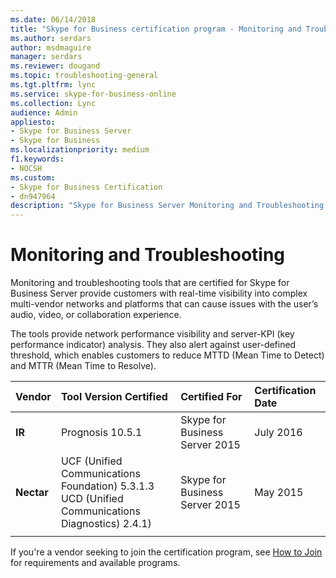 ```yaml
---
ms.date: 06/14/2018
title: "Skype for Business certification program - Monitoring and Troubleshooting"
ms.author: serdars
author: msdmaguire
manager: serdars
ms.reviewer: dougand
ms.topic: troubleshooting-general
ms.tgt.pltfrm: lync
ms.service: skype-for-business-online
ms.collection: Lync
audience: Admin
appliesto:
- Skype for Business Server
- Skype for Business 
ms.localizationpriority: medium
f1.keywords:
- NOCSH
ms.custom:
- Skype for Business Certification
- dn947964
description: "Skype for Business Server Monitoring and Troubleshooting tools provides real-time visibility into complex multi-vendor networks and platforms that can cause issues with the user’s audio, video, or collaboration experience."
---
```


# Monitoring and Troubleshooting
Monitoring and troubleshooting tools that are certified for Skype for Business Server provide customers with real-time visibility into complex multi-vendor networks and platforms that can cause issues with the user’s audio, video, or collaboration experience. 

The tools provide network performance visibility and server-KPI (key performance indicator) analysis. They also alert against user-defined threshold, which enables customers to reduce MTTD (Mean Time to Detect) and MTTR (Mean Time to Resolve).


|Vendor  |Tool Version Certified |Certified For |Certification Date  |
|:---  |:--- |:--- |:--- |
|**IR** |Prognosis 10.5.1 | Skype for Business Server 2015|July 2016|
|**Nectar**|UCF (Unified Communications Foundation) 5.3.1.3 <br>UCD (Unified Communications Diagnostics) 2.4.1)|Skype for Business Server 2015|May 2015 |
|     |         |         |         |


If you're a vendor seeking to join the certification program, see [How to Join](how-to-join.md) for requirements and available programs.


